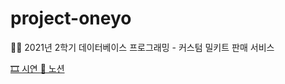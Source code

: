 # project-oneyo
👨‍🍳 2021년 2학기 데이터베이스 프로그래밍 - 커스텀 밀키트 판매 서비스

[🎞 시연 ](https://tv.kakao.com/channel/3937129/cliplink/429742456)
[📃 노션](https://well-interest-273.notion.site/ec7efb8d405949a89656ed321763a332)
